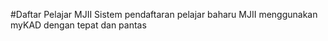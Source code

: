 #Daftar Pelajar MJII 
Sistem pendaftaran pelajar baharu MJII menggunakan myKAD dengan tepat dan pantas
